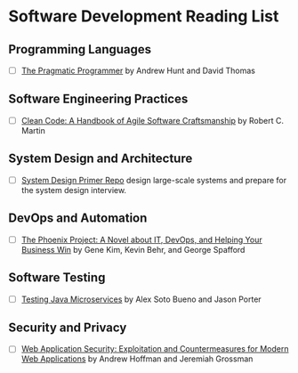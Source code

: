 # Software Development Reading List

## Programming Languages

- [ ] [The Pragmatic Programmer](https://www.amazon.com/Pragmatic-Programmer-Journeyman-Master/dp/020161622X) by Andrew Hunt and David Thomas

## Software Engineering Practices

- [ ] [Clean Code: A Handbook of Agile Software Craftsmanship](https://www.oreilly.com/library/view/clean-code-a/9780136083238/) by Robert C. Martin

## System Design and Architecture

- [ ] [System Design Primer Repo](https://github.com/donnemartin/system-design-primer) design large-scale systems and prepare for the system design interview.

## DevOps and Automation

- [ ] [The Phoenix Project: A Novel about IT, DevOps, and Helping Your Business Win](https://itrevolution.com/the-phoenix-project/) by Gene Kim, Kevin Behr, and George Spafford

## Software Testing

- [ ] [Testing Java Microservices](https://www.oreilly.com/library/view/testing-java-microservices/9781491986610/) by Alex Soto Bueno and Jason Porter

## Security and Privacy

- [ ] [Web Application Security: Exploitation and Countermeasures for Modern Web Applications](https://www.oreilly.com/library/view/web-application-security/9780134436700/) by Andrew Hoffman and Jeremiah Grossman


